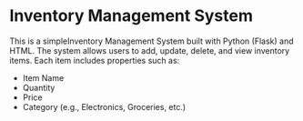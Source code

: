 # Inventory Management System

This is a simpleInventory  Management System built with Python (Flask) and HTML. The system allows users to add, update, delete, and view inventory items.
Each item includes properties such as:

- Item Name
- Quantity
- Price
- Category (e.g., Electronics, Groceries, etc.)
